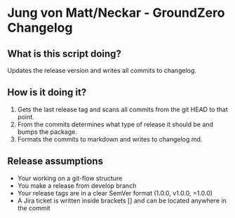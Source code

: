 # Jung von Matt/Neckar - GroundZero Changelog

## What is this script doing?

Updates the release version and writes all commits to changelog.

## How is it doing it?

1) Gets the last release tag and scans all commits from the git HEAD to that point.
2) From the commits determines what type of release it should be and bumps the package.
3) Formats the commits to markdown and writes to changelog.md.

## Release assumptions
- Your working on a git-flow structure
- You make a release from develop branch
- Your release tags are in a clear SemVer format (1.0.0, v1.0.0, =1.0.0)
- A Jira ticket is written inside brackets [] and can be located anywhere in the commit
